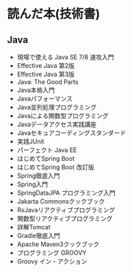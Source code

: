 # 読んだ本(技術書)

## Java
- 現場で使える Java SE 7/8 速攻入門
- Effective Java 第2版
- Effective Java 第3版
- Java: The Good Parts
- Java本格入門
- Javaパフォーマンス
- Java並列処理プログラミング
- Javaによる関数型プログラミング
- Javaデータアクセス実践講座
- Javaセキュアコーディングスタンダード
- 実践JUnit
- パーフェクト Java EE
- はじめてSpring Boot
- はじめてSpring Boot 改訂版
- Spring徹底入門
- Spring入門
- SpringDataJPA プログラミング入門
- Jakarta Commonsクックブック
- RxJavaリアクティブプログラミング
- 関数型リアクティブプログラミング
- 詳解Tomcat
- Gradle徹底入門
- Apache Maven3クックブック
- プログラミング GROOVY
- Groovy イン・アクション



